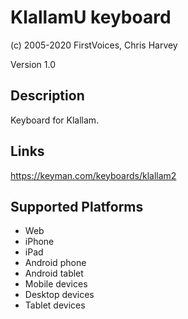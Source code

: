 KlallamU keyboard
==============

(c) 2005-2020 FirstVoices, Chris Harvey

Version 1.0

Description
-----------

Keyboard for Klallam.

Links
-----
https://keyman.com/keyboards/klallam2

Supported Platforms
-------------------
 * Web
 * iPhone
 * iPad
 * Android phone
 * Android tablet
 * Mobile devices
 * Desktop devices
 * Tablet devices

